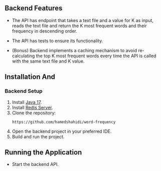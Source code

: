 ## Backend Features

- The API has endpoint that takes a text file and a value for K as input, reads the text file and return the K most frequent words and their frequency in descending order.
- The API has tests to ensure its functionality.

- (Bonus) Backend implements a caching mechanism to avoid re-calculating the top K most frequent words every time the API is called with the same text file and K value.

## Installation And

### Backend Setup

1. Install [Java 17](https://www.oracle.com/java/technologies/).
2. Install [Redis Server](https://redis.io/download).
3. Clone the repository:
   ```
   https://github.com/hamedshahidi/word-frequency
   ```
4. Open the backend project in your preferred IDE.
5. Build and run the project.

## Running the Application

- Start the backend API.
